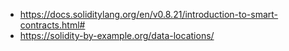 - https://docs.soliditylang.org/en/v0.8.21/introduction-to-smart-contracts.html#
- https://solidity-by-example.org/data-locations/
